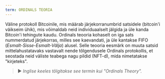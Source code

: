 ```yaml
---
term: ORDINALS TEORIA
---
```


Väline protokoll Bitcoinile, mis määrab järjekorranumbrid satsidele (bitcoin'i väikseim ühik), mis võimaldab neid individuaalselt jälgida ja üle kanda Bitcoin'i tehingute kaudu. Ordinals teooria kohaselt on iga sats nummerdatud järjekorras, milles see kaevandati, ja üle kantakse FIFO (*Esmalt-Sisse-Esmalt-Välja*) alusel. Selle teooria eesmärk on muuta satsid mittelahustatavaks vastavalt nende tõlgendusele Ordinals protokollis, et seostada neid väliste teabega nagu pildid (NFT-d), mida nimetatakse "kirjeteks".

> ► *Inglise keeles tõlgitakse see termin kui "Ordinals Theory".*
